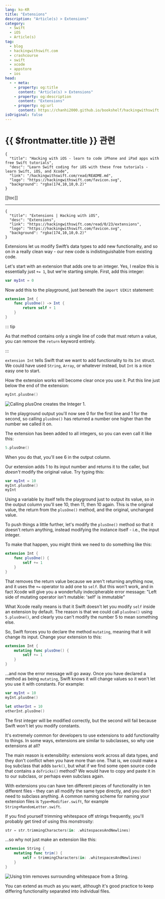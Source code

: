 ```yaml
---
lang: ko-KR
title: "Extensions"
description: "Article(s) > Extensions"
category:
  - Swift
  - iOS
  - Article(s)
tag: 
  - blog
  - hackingwithswift.com
  - crashcourse
  - swift
  - xcode
  - appstore
  - ios  
head:
  - - meta:
    - property: og:title
      content: "Article(s) > Extensions"
    - property: og:description
      content: "Extensions"
    - property: og:url
      content: https://chanhi2000.github.io/bookshelf/hackingwithswift.com/read/00/23-extensions.html
isOriginal: false
---
```


# {{ $frontmatter.title }} 관련

```component VPCard
{
  "title": "Hacking with iOS - learn to code iPhone and iPad apps with free Swift tutorials",
  "desc": "Learn Swift coding for iOS with these free tutorials - learn Swift, iOS, and Xcode",
  "link": "/hackingwithswift.com/read/README.md",
  "logo": "https://hackingwithswift.com/favicon.svg",
  "background": "rgba(174,10,10,0.2)"
}
```

[[toc]]

---

```component VPCard
{
  "title": "Extensions | Hacking with iOS",
  "desc": "Extensions",
  "link": "https://hackingwithswift.com/read/0/23/extensions",
  "logo": "https://hackingwithswift.com/favicon.svg",
  "background": "rgba(174,10,10,0.2)"
}
```

Extensions let us modify Swift’s data types to add new functionality, and so on in a really clean way - our new code is indistinguishable from existing code.

Let's start with an extension that adds one to an integer. Yes, I realize this is essentially just `+= 1`, but we're starting simple. First, add this integer:

```swift
var myInt = 0
```

Now add this to the playground, just beneath the `import UIKit` statement:

```swift
extension Int {
    func plusOne() -> Int {
        return self + 1
    }
}
```

::: tip

As that method contains only a single line of code that must return a value, you can remove the `return` keyword entirely.

:::

`extension Int` tells Swift that we want to add functionality to its `Int` struct. We could have used `String`, `Array`, or whatever instead, but `Int` is a nice easy one to start.

How the extension works will become clear once you use it. Put this line just below the end of the extension:

```swift
myInt.plusOne()
```

![Calling `plusOne` creates the Integer 1.](https://hackingwithswift.com/img/books/hws/extensions-1@2x.png)

In the playground output you'll now see 0 for the first line and 1 for the second, so calling `plusOne()` has returned a number one higher than the number we called it on.

The extension has been added to all integers, so you can even call it like this:

```swift
5.plusOne()
```

When you do that, you'll see 6 in the output column.

Our extension adds 1 to its input number and returns it to the caller, but *doesn't* modify the original value. Try typing this:

```swift
var myInt = 10
myInt.plusOne()
myInt
```

Using a variable by itself tells the playground just to output its value, so in the output column you'll see 10, then 11, then 10 again. This is the original value, the return from the `plusOne()` method, and the original, unchanged value.

To push things a little further, let's modify the `plusOne()` method so that it doesn't return anything, instead modifying the instance itself - i.e., the input integer.

To make that happen, you might think we need to do something like this:

```swift
extension Int {
    func plusOne() {
        self += 1
    }
}
```

That removes the return value because we aren't returning anything now, and it uses the `+=` operator to add one to `self`. But this won't work, and in fact Xcode will give you a wonderfully indecipherable error message: "Left side of mutating operator isn't mutable: 'self' is immutable"

What Xcode really means is that it Swift doesn't let you modify `self` inside an extension by default. The reason is that we could call `plusOne()` using `5.plusOne()`, and clearly you can't modify the number 5 to mean something else.

So, Swift forces you to declare the method `mutating`, meaning that it will change its input. Change your extension to this:

```swift
extension Int {
    mutating func plusOne() {
        self += 1
    }
}
```

…and now the error message will go away. Once you have declared a method as being `mutating`, Swift knows it will change values so it won't let you use it with constants. For example:

```swift
var myInt = 10
myInt.plusOne()

let otherInt = 10
otherInt.plusOne()
```

The first integer will be modified correctly, but the second will fail because Swift won't let you modify constants.

It's extremely common for developers to use extensions to add functionality to things. In some ways, extensions are similar to subclasses, so why use extensions at all?

The main reason is extensibility: extensions work across all data types, and they don't conflict when you have more than one. That is, we could make a `Dog` subclass that adds `bark()`, but what if we find some open source code that contains a `doTricks()` method? We would have to copy and paste it in to our subclass, or perhaps even subclass again.

With extensions you can have ten different pieces of functionality in ten different files - they can all modify the same type directly, and you don't need to subclass anything. A common naming scheme for naming your extension files is <FontIcon icon="fa-brands fa-swift"/>`Type+Modifier.swift`, for example <FontIcon icon="fa-brands fa-swift"/>`String+RandomLetter.swift`.

If you find yourself trimming whitespace off strings frequently, you'll probably get tired of using this monstrosity:

```swift
str = str.trimmingCharacters(in: .whitespacesAndNewlines)
```

…so why not just make an extension like this:

```swift
extension String {
    mutating func trim() {
        self = trimmingCharacters(in: .whitespacesAndNewlines)
    }
}
```

![Using `trim` removes surrounding whitespace from a String.](https://hackingwithswift.com/img/books/hws/extensions-2@2x.png)

You can extend as much as you want, although it's good practice to keep differing functionality separated into individual files.

